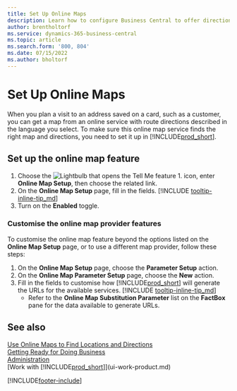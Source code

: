 ```yaml
---
title: Set Up Online Maps
description: Learn how to configure Business Central to offer directions and location information with an online map service.
author: brentholtorf
ms.service: dynamics-365-business-central
ms.topic: article
ms.search.form: '800, 804'
ms.date: 07/15/2022
ms.author: bholtorf
---
```

# Set Up Online Maps

When you plan a visit to an address saved on a card, such as a customer, you can get a map from an online service with route directions described in the language you select. To make sure this online map service finds the right map and directions, you need to set it up in [!INCLUDE[prod_short](includes/prod_short.md)].

## Set up the online map feature

1. Choose the ![Lightbulb that opens the Tell Me feature 1.](media/ui-search/search_small.png "Tell me what you want to do") icon, enter **Online Map Setup**,  then choose the related link.
2. On the **Online Map Setup** page, fill in the fields. [!INCLUDE [tooltip-inline-tip_md](includes/tooltip-inline-tip_md.md)]
3. Turn on the **Enabled** toggle.

### Customise the online map provider features

To customise the online map feature beyond the options listed on the **Online Map Setup** page, or to use a different map provider, follow these steps:

1. On the **Online Map Setup** page, choose the **Parameter Setup** action.
2. On the **Online Map Parameter Setup** page, choose the **New** action.
3. Fill in the fields to customise how [!INCLUDE[prod_short](includes/prod_short.md)] will generate the URLs for the available services. [!INCLUDE [tooltip-inline-tip_md](includes/tooltip-inline-tip_md.md)]
   * Refer to the **Online Map Substitution Parameter** list on the **FactBox** pane for the data available to generate URLs.

## See also 

[Use Online Maps to Find Locations and Directions](across-online-maps.md)  
[Getting Ready for Doing Business](ui-get-ready-business.md)  
[Administration](admin-setup-and-administration.md)  
[Work with [!INCLUDE[prod_short](includes/prod_short.md)]](ui-work-product.md)  

[!INCLUDE[footer-include](includes/footer-banner.md)]
